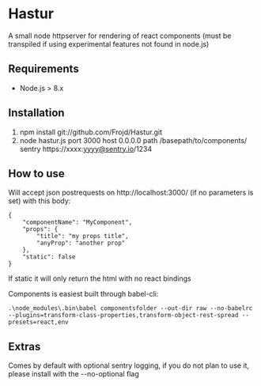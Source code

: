 # Hastur
A small node httpserver for rendering of react components (must be transpiled if using experimental features not found in node.js)

## Requirements
- Node.js > 8.x

## Installation
1. npm install git://github.com/Frojd/Hastur.git
2. node hastur.js port 3000 host 0.0.0.0 path /basepath/to/components/ sentry https://xxxx:yyyy@sentry.io/1234

## How to use
Will accept json postrequests on http://localhost:3000/ (if no parameters is set) with this body:
    
    {
        "componentName": "MyComponent",
        "props": {
            "title": "my props title",
            "anyProp": "another prop"
        },
        "static": false
    }

If static it will only return the html with no react bindings

Components is easiest built through babel-cli:

    .\node_modules\.bin\babel componentsfolder --out-dir raw --no-babelrc --plugins=transform-class-properties,transform-object-rest-spread --presets=react,env

## Extras

Comes by default with optional sentry logging, if you do not plan to use it, please install with the --no-optional flag
